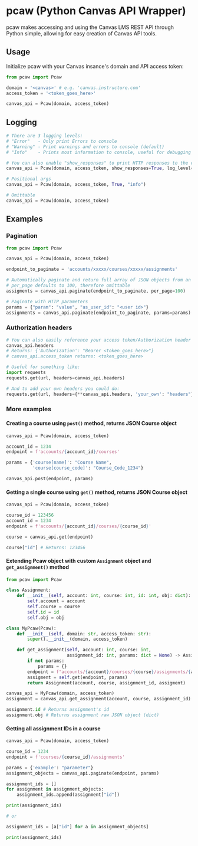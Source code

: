# pcaw (Python Canvas API Wrapper)

pcaw makes accessing and using the Canvas LMS REST API through Python simple, allowing for easy creation of Canvas API tools.

## Usage

Initialize pcaw with your Canvas insance's domain and API  access token:

```python
from pcaw import Pcaw

domain = '<canvas>' # e.g. 'canvas.instructure.com'
access_token = '<token_goes_here>'

canvas_api = Pcaw(domain, access_token)
```

## Logging

```python
# There are 3 logging levels:
# "Error"   - Only print Errors to console
# "Warning" - Print warnings and errors to console (default)
# "Info"    - Prints most information to console, useful for debugging

# You can also enable "show_responses" to print HTTP responses to the console
canvas_api = Pcaw(domain, access_token, show_responses=True, log_level="info")

# Positional args
canvas_api = Pcaw(domain, access_token, True, "info")

# Omittable
canvas_api = Pcaw(domain, access_token)
```

## Examples

### Pagination

```python
from pcaw import Pcaw

canvas_api = Pcaw(domain, access_token)

endpoint_to_paginate = 'accounts/xxxxx/courses/xxxxx/assignments'

# Automatically paginate and return full array of JSON objects from an endpoint:
# per_page defaults to 100, therefore omittable
assigments = canvas_api.paginate(endpoint_to_paginate, per_page=100)

# Paginate with HTTP parameters
params = {"param": "value", "as_user_id": "<user id>"}
assignments = canvas_api.paginate(endpoint_to_paginate, params=params)
```

### Authorization headers

```python
# You can also easily reference your access token/Authorization header with:
canvas_api.headers
# Returns: {'Authorization': "Bearer <token_goes_here>"}
# canvas_api.access_token returns: <token_goes_here>

# Useful for something like:
import requests
requests.get(url, headers=canvas_api.headers)

# And to add your own headers you could do:
requests.get(url, headers={**canvas_api.headers, 'your_own': "headers"})
```

### More examples

#### Creating a course using `post()` method, returns JSON Course object

```python
canvas_api = Pcaw(domain, access_token)

account_id = 1234
endpoint = f'accounts/{account_id}/courses'

params = {'course[name]': "Course Name",
          'course[course_code]': "Course_Code_1234"}

canvas_api.post(endpoint, params)
```

#### Getting a single course using `get()` method, returns JSON Course object

```python
canvas_api = Pcaw(domain, access_token)

course_id = 123456
account_id = 1234
endpoint = f'accounts/{account_id}/courses/{course_id}'

course = canvas_api.get(endpoint)

course["id"] # Returns: 123456
```

#### Extending Pcaw object with custom `Assignment` object and `get_assignment()` method
```python
from pcaw import Pcaw

class Assignment:
    def __init__(self, account: int, course: int, id: int, obj: dict):
        self.account = account
        self.course = course
        self.id = id
        self.obj = obj

class MyPcaw(Pcaw):
    def __init__(self, domain: str, access_token: str):
        super().__init__(domain, access_token)

    def get_assignment(self, account: int, course: int, 
                       assignment_id: int, params: dict = None) -> Assignment:
        if not params:
            params = {}
        endpoint = f"accounts/{account}/courses/{course}/assignments/{assignment_id}"
        assigment = self.get(endpoint, params)
        return Assignment(account, course, assignment_id, assigment)

canvas_api = MyPcaw(domain, access_token)
assignment = canvas_api.get_assignment(account, course, assignment_id)

assignment.id # Returns assignment's id
assignment.obj # Returns assignment raw JSON object (dict)
```

#### Getting all assignment IDs in a course

```python
canvas_api = Pcaw(domain, access_token)

course_id = 1234
endpoint = f'courses/{course_id}/assignments'

params = {'example': "parameter"}
assignment_objects = canvas_api.paginate(endpoint, params)

assignment_ids = []
for assignment in assignment_objects:
    assignment_ids.append(assignment["id"])

print(assignment_ids)

# or

assignment_ids = [a["id"] for a in assignment_objects]

print(assignment_ids)
```
